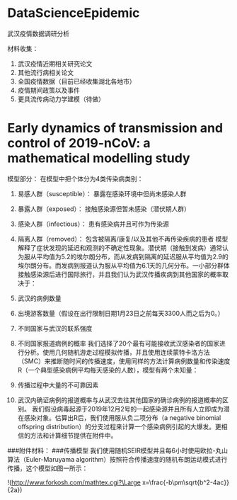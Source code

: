 # DataScienceEpidemic
武汉疫情数据调研分析

材料收集：
  1. 武汉疫情近期相关研究论文
  2. 其他流行病相关论文
  3. 全国疫情数据（目前已经收集湖北各地市）
  4. 疫情期间政策以及事件
  5. 更具流传病动力学建模（待做）


# Early dynamics of transmission and control of 2019-nCoV: a mathematical modelling study
模型部分：
在模型中把个体分为4类传染病类别：

1. 易感人群（susceptible）： 暴露在感染环境中但尚未感染人群
2. 暴露人群（exposed）： 接触感染源但暂未感染（潜伏期人群）
3. 感染人群（infectious）： 患有感染病并且可作为传染源
4. 隔离人群（removed）： 包含被隔离/康复/以及其他不再传染疾病的患者
模型解释了症状发现的延迟和观测的不确定性现象。潜伏期（接触到发病）通常认为服从平均值为5.2的埃尔朗分布，而从发病到隔离的延迟服从平均值为2.9的埃尔朗分布。而发病到报道认为服从平均值为6.1天的几何分布。一小部分群体接触感染源后进行国际旅行，并且我们认为武汉传播疾病到其他国家的概率取决于：

1. 武汉的病例数量
2. 出境游客数量（假设在出行限制日期1月23日之前每天3300人而之后为0。）
3. 不同国家与武汉的联系强度
4. 不同国家报道病例的概率
我们选择了20个最有可能接收武汉感染者的国家进行分析。使用几何随机游走过程模拟传播，并且使用连续蒙特卡洛方法（SMC）来推断随时间的传播速度，使用同样的方法计算病例数量和传染速度R（一个典型感染病例平均每天感染的人数），模型有两个未知量： 

1. 传播过程中大量的不可靠因素
2. 武汉内确证病例的报道概率与从武汉去往其他国家的确诊病例的报道概率的区别。
我们假设病毒起源于2019年12月2号的一起感染源并且所有人立即成为潜在感染对象。估算出R后，我们使用服从负二项分布（a negative binomial offspring distribution）的分支过程来计算一个感染病例引起的大爆发。更相信的方法和计算细节提供在附件中。

###附件材料：
###传播模型
我们使用随机SEIR模型并且每6小时使用欧拉-丸山算法（Euler-Maruyama algorithm）按照符合传播速度的随机布朗运动模式进行传播，这个模型如图一所示：

!(http://www.forkosh.com/mathtex.cgi?\Large x=\frac{-b\pm\sqrt{b^2-4ac}}{2a})

